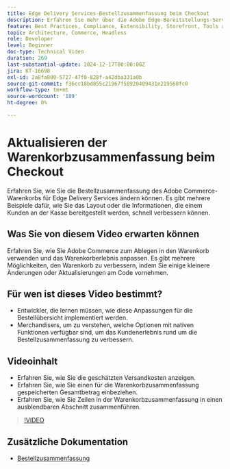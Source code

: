 ```yaml
---
title: Edge Delivery Services-Bestellzusammenfassung beim Checkout
description: Erfahren Sie mehr über die Adobe Edge-Bereitstellungs-Services und darüber, wie Sie den Abschnitt mit der Bestellzusammenfassung des Commerce-Dropdown-Menüs an der Kasse aktualisieren.
feature: Best Practices, Compliance, Extensibility, Storefront, Tools and External Services
topic: Architecture, Commerce, Headless
role: Developer
level: Beginner
doc-type: Technical Video
duration: 269
last-substantial-update: 2024-12-17T00:00:00Z
jira: KT-16698
exl-id: 2a8fa800-5727-47f0-828f-a42dba331a0b
source-git-commit: f36cc18bd855c21967f58920409431e219568fc0
workflow-type: tm+mt
source-wordcount: '189'
ht-degree: 0%

---
```


# Aktualisieren der Warenkorbzusammenfassung beim Checkout

Erfahren Sie, wie Sie die Bestellzusammenfassung des Adobe Commerce-Warenkorbs für Edge Delivery Services ändern können.  Es gibt mehrere Beispiele dafür, wie Sie das Layout oder die Informationen, die einem Kunden an der Kasse bereitgestellt werden, schnell verbessern können.

## Was Sie von diesem Video erwarten können

Erfahren Sie, wie Sie Adobe Commerce zum Ablegen in den Warenkorb verwenden und das Warenkorberlebnis anpassen.  Es gibt mehrere Möglichkeiten, den Warenkorb zu verbessern, indem Sie einige kleinere Änderungen oder Aktualisierungen am Code vornehmen.

## Für wen ist dieses Video bestimmt?

* Entwickler, die lernen müssen, wie diese Anpassungen für die Bestellübersicht implementiert werden.
* Merchandisers, um zu verstehen, welche Optionen mit nativen Funktionen verfügbar sind, um das Kundenerlebnis rund um die Bestellzusammenfassung zu verbessern.

## Videoinhalt

* Erfahren Sie, wie Sie die geschätzten Versandkosten anzeigen.
* Erfahren Sie, wie Sie einen für die Warenkorbzusammenfassung gespeicherten Gesamtbetrag einbeziehen.
* Erfahren Sie, wie Sie Zeilen in der Warenkorbzusammenfassung in einen ausblendbaren Abschnitt zusammenführen.

>[!VIDEO](https://video.tv.adobe.com/v/3441185?learn=on)

## Zusätzliche Dokumentation

* [Bestellzusammenfassung](https://experienceleague.adobe.com/developer/commerce/storefront/dropins/cart/tutorials/order-summary-lines/)
